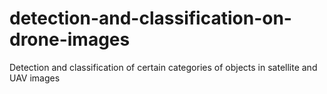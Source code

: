# detection-and-classification-on-drone-images
Detection and classification of certain categories of objects in satellite and UAV images
